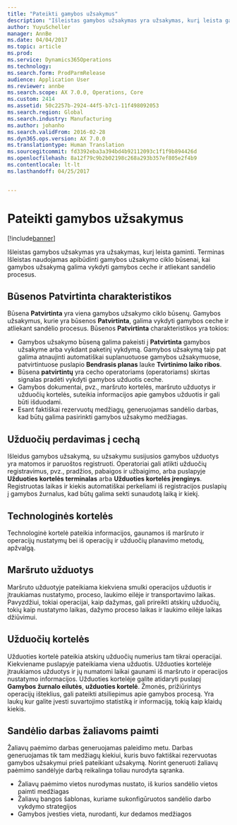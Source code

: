 ```yaml
---
title: "Pateikti gamybos užsakymus"
description: "Išleistas gamybos užsakymas yra užsakymas, kurį leista gaminti. Terminas Išleistas naudojamas apibūdinti gamybos užsakymo ciklo būsenai, kai gamybos užsakymą galima vykdyti gamybos ceche ir atliekant sandėlio procesus."
author: YuyuScheller
manager: AnnBe
ms.date: 04/04/2017
ms.topic: article
ms.prod: 
ms.service: Dynamics365Operations
ms.technology: 
ms.search.form: ProdParmRelease
audience: Application User
ms.reviewer: annbe
ms.search.scope: AX 7.0.0, Operations, Core
ms.custom: 2414
ms.assetid: 50c2257b-2924-44f5-b7c1-11f498092053
ms.search.region: Global
ms.search.industry: Manufacturing
ms.author: johanho
ms.search.validFrom: 2016-02-28
ms.dyn365.ops.version: AX 7.0.0
ms.translationtype: Human Translation
ms.sourcegitcommit: fd3392eba3a394bd4b92112093c1f1f9b894426d
ms.openlocfilehash: 8a12f79c9b2b02198c268a293b357ef805e2f4b9
ms.contentlocale: lt-lt
ms.lasthandoff: 04/25/2017


---
```


# <a name="release-production-orders"></a>Pateikti gamybos užsakymus

[!include[banner](../includes/banner.md)]


Išleistas gamybos užsakymas yra užsakymas, kurį leista gaminti. Terminas Išleistas naudojamas apibūdinti gamybos užsakymo ciklo būsenai, kai gamybos užsakymą galima vykdyti gamybos ceche ir atliekant sandėlio procesus. 

<a name="characteristics-of-the-released-state"></a>Būsenos Patvirtinta charakteristikos
-------------------------------------

Būsena **Patvirtinta** yra viena gamybos užsakymo ciklo būsenų. Gamybos užsakymus, kurie yra būsenos **Patvirtinta**, galima vykdyti gamybos ceche ir atliekant sandėlio procesus. Būsenos **Patvirtinta** charakteristikos yra tokios:

-   Gamybos užsakymo būseną galima pakeisti į **Patvirtinta** gamybos užsakyme arba vykdant paketinį vykdymą. Gamybos užsakymą taip pat galima atnaujinti automatiškai suplanuotuose gamybos užsakymuose, patvirtintuose puslapio **Bendrasis planas** lauke **Tvirtinimo laiko ribos**.
-   Būsena **patvirtintų** yra cecho operatoriams (operatoriams) skirtas signalas pradėti vykdyti gamybos užduotis ceche.
-   Gamybos dokumentai, pvz., maršruto kortelės, maršruto užduotys ir užduočių kortelės, suteikia informacijos apie gamybos užduotis ir gali būti išduodami.
-   Esant faktiškai rezervuotų medžiagų, generuojamas sandėlio darbas, kad būtų galima pasirinkti gamybos užsakymo medžiagas.

## <a name="releasing-jobs-to-the-shop-floor"></a>Užduočių perdavimas į cechą
Išleidus gamybos užsakymą, su užsakymu susijusios gamybos užduotys yra matomos ir paruoštos registruoti. Operatoriai gali atlikti užduočių registravimus, pvz., pradžios, pabaigos ir užbaigimo, arba puslapyje **Užduoties kortelės terminalas** arba **Užduoties kortelės įrenginys**. Registruotas laikas ir kiekis automatiškai perkeliami iš registracijos puslapių į gamybos žurnalus, kad būtų galima sekti sunaudotą laiką ir kiekį.

## <a name="route-cards"></a>Technologinės kortelės
Technologinė kortelė pateikia informacijos, gaunamos iš maršruto ir operacijų nustatymų bei iš operacijų ir užduočių planavimo metodų, apžvalgą.

## <a name="route-jobs"></a>Maršruto užduotys
Maršruto užduotyje pateikiama kiekviena smulki operacijos užduotis ir įtraukiamas nustatymo, proceso, laukimo eilėje ir transportavimo laikas. Pavyzdžiui, tokiai operacijai, kaip dažymas, gali prireikti atskirų užduočių, tokių kaip nustatymo laikas, dažymo proceso laikas ir laukimo eilėje laikas džiūvimui.

## <a name="job-cards"></a>Užduočių kortelės
Užduoties kortelė pateikia atskirų užduočių numerius tam tikrai operacijai. Kiekviename puslapyje pateikiama viena užduotis. Užduoties kortelėje įtraukiamos užduotys ir jų numatomi laikai gaunami iš maršruto ir operacijos nustatymo informacijos. Užduoties kortelėje galite atidaryti puslapį **Gamybos žurnalo eilutės**, **užduoties kortelė**. Žmonės, prižiūrintys operacijų išteklius, gali pateikti atsiliepimus apie gamybos procesą. Yra laukų kur galite įvesti suvartojimo statistiką ir informaciją, tokią kaip klaidų kiekis.

## <a name="warehouse-work-for-raw-material-picking"></a>Sandėlio darbas žaliavoms paimti
Žaliavų paėmimo darbas generuojamas paleidimo metu. Darbas generuojamas tik tam medžiagų kiekiui, kuris buvo faktiškai rezervuotas gamybos užsakymui prieš pateikiant užsakymą. Norint generuoti žaliavų paėmimo sandėlyje darbą reikalinga toliau nurodyta sąranka.

-   Žaliavų paėmimo vietos nurodymas nustato, iš kurios sandėlio vietos paimti medžiagas
-   Žaliavų bangos šablonas, kuriame sukonfigūruotos sandėlio darbo vykdymo strategijos
-   Gamybos įvesties vieta, nurodanti, kur dedamos medžiagos






